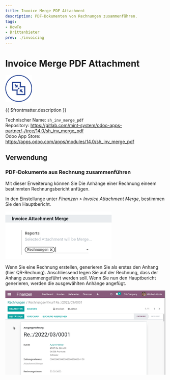 ```yaml
---
title: Invoice Merge PDF Attachment
description: PDF-Dokumenten von Rechnungen zusammenführen.     
tags:
- HowTo
- Drittanbieter
prev: ./invoicing
---
```

# Invoice Merge PDF Attachment

![](attachments/icon_odoo_sv.png)

{{ $frontmatter.description }}

Technischer Name: `sh_inv_merge_pdf`\
Repository: <https://gitlab.com/mint-system/odoo-apps-partner/-/tree/14.0/sh_inv_merge_pdf>\
Odoo App Store: <https://apps.odoo.com/apps/modules/14.0/sh_inv_merge_pdf>

## Verwendung

### PDF-Dokumente aus Rechnung zusammenführen

Mit dieser Erweiterung können Sie Die Anhänge einer Rechnung eineem bestimmten Rechnungsbericht anfügen.

In den Einstellunge unter *Finanzen > Invoice Attachment Merge*, bestimmen Sie den Hauptbericht.

![](attachments/Invoice%20Merge%20PDF%20Attachment.png)

Wenn Sie eine Rechnung erstellen, generieren Sie als erstes den Anhang (hier QR-Rechung). Anschliessend legen Sie auf der Rechnung, dass der Anhang zusammengeführt werden soll. Wenn Sie nun den Hauptbericht generieren, werden die ausgewählten Anhänge angefügt.

![Invoice Merge PDF Attachment](attachments/Invoice%20Merge%20PDF%20Attachment.gif)